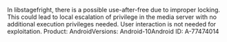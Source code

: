In libstagefright, there is a possible use-after-free due to improper locking. This could lead to local escalation of privilege in the media server with no additional execution privileges needed. User interaction is not needed for exploitation. Product: AndroidVersions: Android-10Android ID: A-77474014